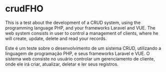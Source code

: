 # crudFHO
This is a test about the development of a CRUD system, using the programming language PHP, and your frameworks Laravel and VUE.
The web system consists in user to control a management of clients, where he will create, update, delete and read your records.


Este é um teste sobre o desenvolvimento de um sistema CRUD, utilizando a linguagem de programação PHP, e seus frameworks Laravel e VUE.
O sistema web consiste no usuário controlar um gerenciamento de cliente, onde ele irá criar, atualizar, deletar e ler seus registros.
